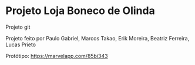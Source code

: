 # Projeto Loja Boneco de Olinda
Projeto git

Projeto feito por Paulo Gabriel, Marcos Takao, Erik Moreira, Beatriz Ferreira, Lucas Prieto

Protótipo: https://marvelapp.com/85bi343
